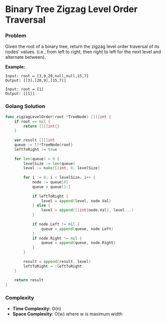 # Binary Tree Zigzag Level Order Traversal

### Problem
Given the root of a binary tree, return the zigzag level order traversal of its nodes' values. (i.e., from left to right, then right to left for the next level and alternate between).

**Example:**
```
Input: root = [3,9,20,null,null,15,7]
Output: [[3],[20,9],[15,7]]

Input: root = [1]
Output: [[1]]
```

### Golang Solution

```go
func zigzagLevelOrder(root *TreeNode) [][]int {
    if root == nil {
        return [][]int{}
    }
    
    var result [][]int
    queue := []*TreeNode{root}
    leftToRight := true
    
    for len(queue) > 0 {
        levelSize := len(queue)
        level := make([]int, 0, levelSize)
        
        for i := 0; i < levelSize; i++ {
            node := queue[0]
            queue = queue[1:]
            
            if leftToRight {
                level = append(level, node.Val)
            } else {
                level = append([]int{node.Val}, level...)
            }
            
            if node.Left != nil {
                queue = append(queue, node.Left)
            }
            if node.Right != nil {
                queue = append(queue, node.Right)
            }
        }
        
        result = append(result, level)
        leftToRight = !leftToRight
    }
    
    return result
}
```

### Complexity
- **Time Complexity:** O(n)
- **Space Complexity:** O(w) where w is maximum width
